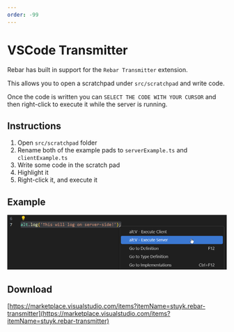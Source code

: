 ```yaml
---
order: -99
---
```


# VSCode Transmitter

Rebar has built in support for the `Rebar Transmitter` extension.

This allows you to open a scratchpad under `src/scratchpad` and write code.

Once the code is written you can `SELECT THE CODE WITH YOUR CURSOR` and then right-click to execute it while the server is running.

## Instructions

1. Open `src/scratchpad` folder
2. Rename both of the example pads to `serverExample.ts` and `clientExample.ts`
3. Write some code in the scratch pad
4. Highlight it
5. Right-click it, and execute it

## Example

![](../../static/transmitter-example.png)

## Download

[https://marketplace.visualstudio.com/items?itemName=stuyk.rebar-transmitter](https://marketplace.visualstudio.com/items?itemName=stuyk.rebar-transmitter)
